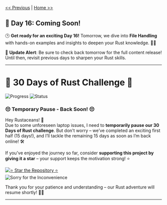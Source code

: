 

[<< Previous](../15_Macros/15_macros.md) | [Home >>](../README.md#-day-1---introduction-to-rust)

## 🚀 Day 16: Coming Soon!

🕒 **Get ready for an exciting Day 16!** Tomorrow, we dive into **File Handling** with hands-on examples and insights to deepen your Rust knowledge. 🔧✨

🔔 **Update Alert**: Be sure to check back tomorrow for the full content release! Until then, revisit previous days to sharpen your Rust skills.

---

# 🦀 **30 Days of Rust Challenge** 🦀  
![Progress](https://img.shields.io/badge/Progress-Day%2015-orange) ![Status](https://img.shields.io/badge/Status-Temporarily_Paused-yellow)

### 😔 **Temporary Pause - Back Soon!** 😔

Hey Rustaceans! 👋  
Due to some unforeseen laptop issues, I need to **temporarily pause our 30 Days of Rust challenge**. But don't worry – we’ve completed an exciting first half (15 days!), and I’ll tackle the remaining 15 days as soon as I’m back online! 🛠️

If you've enjoyed the journey so far, consider **supporting this project by giving it a star** – your support keeps the motivation strong! ⭐

[![⭐ Star the Repository ⭐](https://img.shields.io/badge/⭐_Support%20the%20Project%20To%20Motivate%20Me-Star%20Now!-brightgreen?style=for-the-badge&logo=github)](https://github.com/Hunterdii/30-Days-Of-Rust)  
![Sorry for the Inconvenience](https://img.shields.io/badge/Sorry%20for%20the%20Inconvenience-💖%20Heartfelt%20Apologies%20💖-pink?style=for-the-badge)

Thank you for your patience and understanding – our Rust adventure will resume shortly! 🚀✨

---


